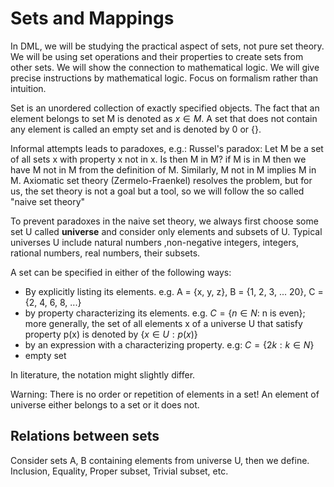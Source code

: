 
# Sets and Mappings

In DML, we will be studying the practical aspect of sets, not pure set theory.
We will be using set operations and their properties to create sets from other sets.
We will show the connection to mathematical logic.
We will give precise instructions by mathematical logic.
Focus on formalism rather than intuition.


Set is an unordered collection of exactly specified objects. The fact that an element belongs to set M is denoted as $x \in M$.
A set that does not contain any element is called an empty set and is denoted by 0 or {}.

Informal attempts leads to paradoxes, e.g.:
Russel's paradox: Let M be a set of all sets x with property x not in x. Is then M in M? if M is in M then we have M not in M from the definition of M. Similarly, M not in M implies M in M.
Axiomatic set theory (Zermelo-Fraenkel) resolves the problem, but for us, the set theory is not a goal but a tool, so we will follow the so called "naive set theory"

To prevent paradoxes in the naive set theory, we always first choose some set U called **universe** and consider only elements and subsets of U.
Typical universes U include natural numbers ,non-negative integers, integers, rational numbers, real numbers, their subsets.

A set can be specified in either of the following ways:
- By explicitly listing its elements. e.g. A = {x, y, z}, B = {1, 2, 3, ... 20}, C = {2, 4, 6, 8, ...}
- by property characterizing its elements. e.g. $C = \{n \in N:$ n is even};
more generally, the set of all elements x of a universe U that satisfy property p(x) is denoted by $\{x \in U: p(x)\}$
- by an expression with a characterizing property. e.g: $C = \{2k: k \in N\}$
- empty set

In literature, the notation might slightly differ.

Warning: There is no order or repetition of elements in a set! An element of universe either belongs to a set or it does not.

## Relations between sets

Consider sets A, B containing elements from universe U, then we define.
Inclusion, Equality, Proper subset, Trivial subset, etc.